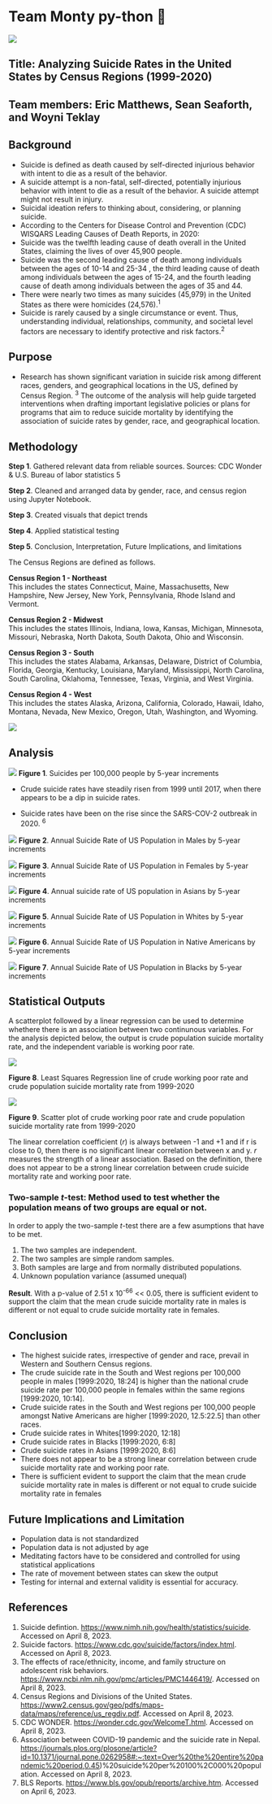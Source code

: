 # Team Monty py-thon 👑

![](output/Python-Code-scaled-e1661466414554-1024x576.jpg)

## **Title:**  Analyzing Suicide Rates in the United States by Census Regions (1999-2020)

## **Team members:** Eric Matthews, Sean Seaforth, and Woyni Teklay

## Background 
- Suicide is defined as death caused by self-directed injurious behavior with intent to die as a result of the behavior.
- A suicide attempt is a non-fatal, self-directed, potentially injurious behavior with intent to die as a result of the behavior. A suicide attempt might not result in injury.
- Suicidal ideation refers to thinking about, considering, or planning suicide.
- According to the Centers for Disease Control and Prevention (CDC) WISQARS Leading Causes of Death Reports, in 2020:
- Suicide was the twelfth leading cause of death overall in the United States, claiming the lives of over 45,900 people.
- Suicide was the second leading cause of death among individuals between the ages of 10-14 and 25-34 , the third leading cause of death among individuals between the ages of 15-24, and the fourth leading cause of death among individuals between the ages of 35 and 44.
- There were nearly two times as many suicides (45,979) in the United States as there were homicides (24,576).<sup>1</sup>
- Suicide is rarely caused by a single circumstance or event. Thus, understanding individual, relationships, community, and societal level factors are necessary to identify protective and risk factors.<sup>2</sup>

## Purpose 
- Research has shown significant variation in suicide risk among different races, genders, and geographical locations in the US, defined by Census Region. <sup>3</sup> The outcome of the analysis will help guide targeted interventions when drafting important legislative policies or plans for programs that aim to reduce suicide mortality by identifying the association of suicide rates by gender, race, and geographical location. 


## Methodology

**Step 1**. Gathered relevant data from reliable sources.
Sources: 	CDC Wonder & U.S. Bureau of labor statistics 5

**Step 2**. Cleaned and arranged data by gender, race, and census region using Jupyter Notebook. 

**Step 3**. Created visuals that depict trends

**Step 4**. Applied statistical testing

**Step 5**. Conclusion, Interpretation, Future Implications, and limitations

The Census Regions are defined as follows.

**Census Region 1 - Northeast**<br>
This includes the states Connecticut, Maine, Massachusetts, New Hampshire, New Jersey, New York, Pennsylvania, Rhode Island and Vermont.

**Census Region 2 - Midwest**<br>
This includes the states Illinois, Indiana, Iowa, Kansas, Michigan, Minnesota, Missouri, Nebraska, North Dakota, South Dakota, Ohio and Wisconsin.

**Census Region 3 - South**<br>
This includes the states Alabama, Arkansas, Delaware, District of Columbia, Florida, Georgia, Kentucky, Louisiana, Maryland, Mississippi, North Carolina, South Carolina, Oklahoma, Tennessee, Texas, Virginia, and West Virginia.

**Census Region 4 - West**<br>
This includes the states Alaska, Arizona, California, Colorado, Hawaii, Idaho, Montana, Nevada, New Mexico, Oregon, Utah, Washington, and Wyoming.

![](https://github.com/ejmatthe/montypy-thon/blob/b2b9f32ddda0454c5da933aa3ad5861b719bd245/output/Screenshot%202023-04-08%20143225.png)

## Analysis 

![](output/suicides-national.png)
**Figure 1**. Suicides per 100,000 people by 5-year increments

- Crude suicide rates have steadily risen from 1999 until 2017, when there appears to be a dip in suicide rates.

- Suicide rates have been on the rise since the SARS-COV-2 outbreak in 2020. <sup>6</sup>

![](output/suicides-male.png) 
**Figure 2**. Annual Suicide Rate of US Population in Males by 5-year increments


![](output/suicides-female.png) 
**Figure 3**. Annual Suicide Rate of US Population in Females by 5-year increments

![](output/suicides-asian.png)
**Figure 4**. Annual suicide rate of US population in Asians by 5-year increments

![](output/suicides-white.png)
**Figure 5**. Annual Suicide Rate of US Population in Whites by 5-year increments

![](output/suicides-native.png)
**Figure 6**. Annual Suicide Rate of US Population in Native Americans by 5-year increments

![](output/suicides-black.png)
**Figure 7**. Annual Suicide Rate of US Population in Blacks by 5-year increments

## Statistical Outputs

A scatterplot followed by a linear regression can be used to determine whethere there is an association between two continunous variables. For the analysis depicted below, the output is crude population suicide mortality rate, and the independent variable is working poor rate. 

![](output/Scatterplot_withregression.png)

**Figure 8**. Least Squares Regression line of crude working poor rate and crude population suicide mortality rate from 1999-2020 


![](output/Scatterplot.png)

**Figure 9**. Scatter plot of crude working poor rate and crude population suicide mortality rate from 1999-2020  

The linear correlation coefficient (_r_) is always between -1 and +1 and if r is close to 0, then there is no significant linear correlation between x and y. _r_ measures the strength of a linear association. Based on the definition, there does not appear to be a strong linear correlation between crude suicide mortality rate and working poor rate. 


### Two-sample _t_-test: Method used to test whether the population means of two groups are equal or not. 

In order to apply the two-sample _t_-test there are a few asumptions that have to be met.
1. The two samples are independent.
2. The two samples are simple random samples.
3. Both samples are large and from normally distributed populations. 
4. Unknown population variance (assumed unequal)


**Result**. With a p-value of 2.51 x 10<sup>-66</sup> << 0.05, there is sufficient evident to support the claim that the mean crude suicide mortality rate in males is
different or not equal to crude suicide mortality rate in females. 


## Conclusion 
- The highest suicide rates, irrespective of gender and race, prevail in Western and Southern Census regions. 
- The crude suicide rate in the South and West regions per 100,000 people in males [1999:2020, 18:24] is higher than the national crude suicide rate per 100,000 people in females within the same regions [1999:2020, 10:14].
- Crude suicide rates in the South and West regions per 100,000 people amongst Native Americans are higher [1999:2020, 12.5:22.5] than other races.
- Crude suicide rates in Whites[1999:2020, 12:18]
- Crude suicide rates in Blacks [1999:2020, 6:8]
- Crude suicide rates in Asians [1999:2020, 8:6]	
- There does not appear to be a strong linear correlation between crude suicide mortality rate and working poor rate. 
- There is sufficient evident to support the claim that the mean crude suicide mortality rate in males is different or not equal to crude suicide mortality rate in females

## Future Implications and Limitation

- Population data is not standardized 
- Population data is not adjusted by age
- Meditating factors have to be considered and controlled for using statistical applications
- The rate of movement between states can skew the output
- Testing for internal and external validity is essential for accuracy. 

## References 

1. Suicide defintion. https://www.nimh.nih.gov/health/statistics/suicide. Accessed on April 8, 2023. 
2. Suicide factors. https://www.cdc.gov/suicide/factors/index.html. Accessed on April 8, 2023.
3. The effects of race/ethnicity, income, and family structure on adolescent risk behaviors. https://www.ncbi.nlm.nih.gov/pmc/articles/PMC1446419/. Accessed on April 8, 2023. 
4.  Census Regions and Divisions of the United States. https://www2.census.gov/geo/pdfs/maps-data/maps/reference/us_regdiv.pdf. Accessed on April 8, 2023. 
5. CDC WONDER. https://wonder.cdc.gov/WelcomeT.html. Accessed on April 8, 2023. 
6. Association between COVID-19 pandemic and the suicide rate in Nepal. https://journals.plos.org/plosone/article?id=10.1371/journal.pone.0262958#:~:text=Over%20the%20entire%20pandemic%20period,0.45)%20suicide%20per%20100%2C000%20population. Accessed on April 8, 2023.
7. BLS Reports. https://www.bls.gov/opub/reports/archive.htm. Accessed on April 6, 2023. 
